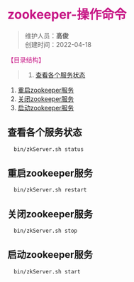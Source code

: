 # <font color=#C71585>zookeeper-操作命令</font>
>维护人员：**高俊**  
>创建时间：2022-04-18

<font color=#C71585>【目录结构】</font>   

>1. [查看各个服务状态](#查看各个服务状态 "查看各个服务状态")
1. [重启zookeeper服务](#重启zookeeper服务 "重启zookeeper服务")
1. [关闭zookeeper服务](#关闭zookeeper服务 "关闭zookeeper服务")
1. [启动zookeeper服务](#启动zookeeper服务 "启动zookeeper服务")

## 查看各个服务状态
``` sh
  bin/zkServer.sh status
```
## 重启zookeeper服务
``` sh
  bin/zkServer.sh restart
```
## 关闭zookeeper服务
``` sh
  bin/zkServer.sh stop  
```
## 启动zookeeper服务
``` sh
  bin/zkServer.sh start
```
